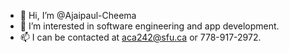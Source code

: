 - 👋 Hi, I’m @Ajaipaul-Cheema
- 👀 I’m interested in software engineering and app development.
- 📫 I can be contacted at aca242@sfu.ca or 778-917-2972.

<!---
Ajaipaul-Cheema/Ajaipaul-Cheema is a ✨ special ✨ repository because its `README.md` (this file) appears on your GitHub profile.
You can click the Preview link to take a look at your changes.
--->
